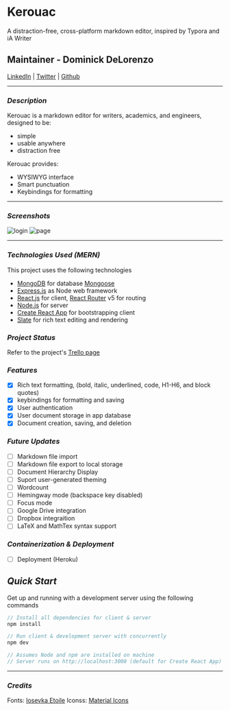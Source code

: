 # Kerouac

A distraction-free, cross-platform markdown editor, inspired by Typora and iA Writer

## Maintainer - Dominick DeLorenzo
[LinkedIn](https://www.linkedin.com/in/dominick-delorenzo-breed) | [Twitter](https://twitter.com/bad_mr_wolf) | [Github](https://github.com/domdelorenzo)


***
### ***Description***

Kerouac is a markdown editor for writers, academics, and engineers, designed to be:
* simple
* usable anywhere
* distraction free

Kerouac provides:
* WYSIWYG interface
* Smart punctuation
* Keybindings for formatting

***

### ***Screenshots***

![login]('Screenshots/Login.png')
![page]('Screenshots/Page.png')

***
### ***Technologies Used (MERN)***

This project uses the following technologies

- [MongoDB](https://www.mongodb.com/) for database [Mongoose](https://mongoosejs.com/)
- [Express.js](http://expressjs.com/) as Node web framework
- [React.js](https://reactjs.org) for client, [React Router](https://reacttraining.com/react-router/) v5 for routing
- [Node.js](https://nodejs.org/en/) for server
- [Create React App](https://github.com/facebook/create-react-app) for bootstrapping client
- [Slate](https://github.com/ianstormtaylor/slate) for rich text editing and rendering

### ***Project Status***

Refer to the project's [Trello page](https://trello.com/b/08z798iH/markdown-editor)

### ***Features***
- [x] Rich text formatting, (bold, italic, underlined, code, H1-H6, and block quotes)
- [x] keybindings for formatting and saving
- [x] User authentication
- [x] User document storage in app database
- [x] Document creation, saving, and deletion

### ***Future Updates***
- [ ] Markdown file import
- [ ] Markdown file export to local storage
- [ ] Document Hierarchy Display
- [ ] Suport user-generated theming
- [ ] Wordcount
- [ ] Hemingway mode (backspace key disabled)
- [ ] Focus mode
- [ ] Google Drive integration
- [ ] Dropbox integraition
- [ ] LaTeX and MathTex syntax support

### ***Containerization & Deployment***

- [ ] Deployment (Heroku)

## ***Quick Start***

Get up and running with a development server using the following commands

```javascript
// Install all dependencies for client & server
npm install

// Run client & development server with concurrently
npm dev

// Assumes Node and npm are installed on machine
// Server runs on http://localhost:3000 (default for Create React App)
```

***

### ***Credits***

Fonts: [Iosevka Etoile](https://typeof.net/Iosevka/)
Iconss: [Material Icons](https://fonts.google.com/icons)
